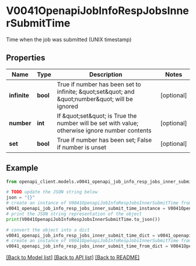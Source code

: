 # V0041OpenapiJobInfoRespJobsInnerSubmitTime

Time when the job was submitted (UNIX timestamp)

## Properties

Name | Type | Description | Notes
------------ | ------------- | ------------- | -------------
**infinite** | **bool** | True if number has been set to infinite; \&quot;set\&quot; and \&quot;number\&quot; will be ignored | [optional] 
**number** | **int** | If \&quot;set\&quot; is True the number will be set with value; otherwise ignore number contents | [optional] 
**set** | **bool** | True if number has been set; False if number is unset | [optional] 

## Example

```python
from openapi_client.models.v0041_openapi_job_info_resp_jobs_inner_submit_time import V0041OpenapiJobInfoRespJobsInnerSubmitTime

# TODO update the JSON string below
json = "{}"
# create an instance of V0041OpenapiJobInfoRespJobsInnerSubmitTime from a JSON string
v0041_openapi_job_info_resp_jobs_inner_submit_time_instance = V0041OpenapiJobInfoRespJobsInnerSubmitTime.from_json(json)
# print the JSON string representation of the object
print(V0041OpenapiJobInfoRespJobsInnerSubmitTime.to_json())

# convert the object into a dict
v0041_openapi_job_info_resp_jobs_inner_submit_time_dict = v0041_openapi_job_info_resp_jobs_inner_submit_time_instance.to_dict()
# create an instance of V0041OpenapiJobInfoRespJobsInnerSubmitTime from a dict
v0041_openapi_job_info_resp_jobs_inner_submit_time_from_dict = V0041OpenapiJobInfoRespJobsInnerSubmitTime.from_dict(v0041_openapi_job_info_resp_jobs_inner_submit_time_dict)
```
[[Back to Model list]](../README.md#documentation-for-models) [[Back to API list]](../README.md#documentation-for-api-endpoints) [[Back to README]](../README.md)


